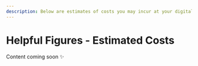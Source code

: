 ```yaml
---
description: Below are estimates of costs you may incur at your digital hackathon.
---
```


# Helpful Figures - Estimated Costs

Content coming soon ✨


